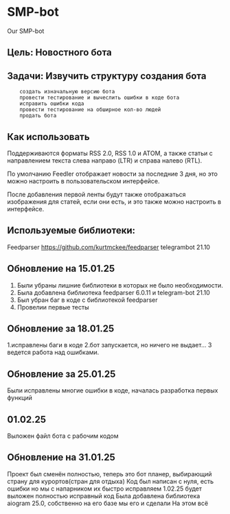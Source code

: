 # SMP-bot
Our SMP-bot
## Цель: Новостного бота
## Задачи: Извучить структуру создания бота
        создать изначальную версию бота
        провести тестирование и вычеслить ошибки в коде бота
        исправить ошибки кода
        провести тестирование на обширное кол-во людей
        продать бота
## Как использовать 
Поддерживаются форматы RSS 2.0, RSS 1.0 и ATOM, а также статьи с направлением текста слева направо (LTR) и справа налево (RTL).

По умолчанию Feedler отображает новости за последние 3 дня, но это можно настроить в пользовательском интерфейсе.

После добавления первой ленты будут также отображаться изображения для статей, если они есть, и это также можно настроить в интерфейсе.
## Используемые библиотеки:
Feedparser https://github.com/kurtmckee/feedparser
telegrambot 21.10
## Обновление на 15.01.25
1. Были убраны лишние библиотеки в которых не было необходимости.
2. Была добавлена библиотека feedparser 6.0.11 и telegram-bot 21.10
3. Был убран баг в коде с библиотекой feedparser
4. Провелии первые тесты
## Обновление за 18.01.25
1.исправлены баги в коде
2.бот запускается, но ничего не выдает...
3 ведется работа над ошибками.

## Обновление за 25.01.25
Были исправлены многие ошибки в коде, началась разработка первых функций
## 01.02.25 
Выложен файл бота с рабочим кодом

## Обновление на 31.01.25
Проект был сменён полностью, теперь это бот планер, выбирающий страну для курортов(стран для отдыха)
Код был написан с нуля, есть ошибки но мы с напарником их быстро исправляем 1.02.25 будет выложен полностью исправный код
Была добавлена библиотека aiogram 25.0, собственно на его базе мы его и сделали
На этом всё
